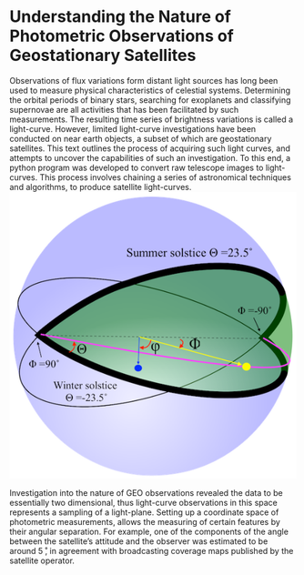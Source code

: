 
# Understanding the Nature of Photometric Observations of Geostationary Satellites

Observations of flux variations form distant light sources has long been used to measure physical characteristics of celestial systems. Determining the orbital periods of binary stars, searching for exoplanets and classifying supernovae are all activities that has been facilitated by such measurements. The resulting time series of brightness variations is called a light-curve. However, limited light-curve investigations have been conducted on near earth objects, a subset of which are geostationary satellites. This text outlines the process of acquiring such light curves, and attempts to uncover the capabilities of such an investigation. To this end, a python program was developed to convert raw telescope images to light-curves. This process involves chaining a series of astronomical techniques and algorithms, to produce satellite light-curves. ![Diagram](diagram.png)

Investigation into the nature of GEO observations revealed the data to be essentially two dimensional, thus light-curve observations in this space represents a sampling of a light-plane. Setting up a coordinate space of photometric measurements, allows the measuring of certain features by their angular separation. For example, one of the components of the angle between the satellite’s attitude and the observer was estimated to be around 5 ̊, in agreement with broadcasting coverage maps published by the satellite operator.
